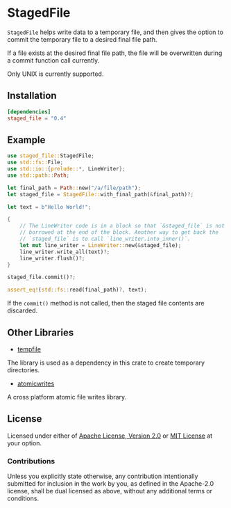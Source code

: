 # StagedFile

`StagedFile` helps write data to a temporary file, and then gives the option
to commit the temporary file to a desired final file path.

If a file exists at the desired final file path, the file will be overwritten
during a commit function call currently.

Only UNIX is currently supported.

## Installation

```toml
[dependencies]
staged_file = "0.4"
```

## Example

```rust
use staged_file::StagedFile;
use std::fs::File;
use std::io::{prelude::*, LineWriter};
use std::path::Path;

let final_path = Path::new("/a/file/path");
let staged_file = StagedFile::with_final_path(&final_path)?;

let text = b"Hello World!";

{
    // The LineWriter code is in a block so that `&staged_file` is not considered
    // borrowed at the end of the block. Another way to get back the
    // `staged_file` is to call `line_writer.into_inner()`.
    let mut line_writer = LineWriter::new(&staged_file);
    line_writer.write_all(text)?;
    line_writer.flush()?;
}

staged_file.commit()?;

assert_eq!(std::fs::read(final_path)?, text);
```

If the `commit()` method is not called, then the staged file contents are
discarded.

## Other Libraries

* [tempfile][tempfile]

The library is used as a dependency in this crate to create temporary directories.

* [atomicwrites][atomicwrites]

A cross platform atomic file writes library.

## License

Licensed under either of [Apache License, Version 2.0][LICENSE_APACHE] or [MIT
License][LICENSE_MIT] at your option.

### Contributions

Unless you explicitly state otherwise, any contribution intentionally submitted
for inclusion in the work by you, as defined in the Apache-2.0 license, shall be
dual licensed as above, without any additional terms or conditions.

[LICENSE_APACHE]: LICENSE-APACHE
[LICENSE_MIT]: LICENSE-MIT
[tempfile]: https://github.com/Stebalien/tempfile
[atomicwrites]: https://github.com/untitaker/rust-atomicwrites
